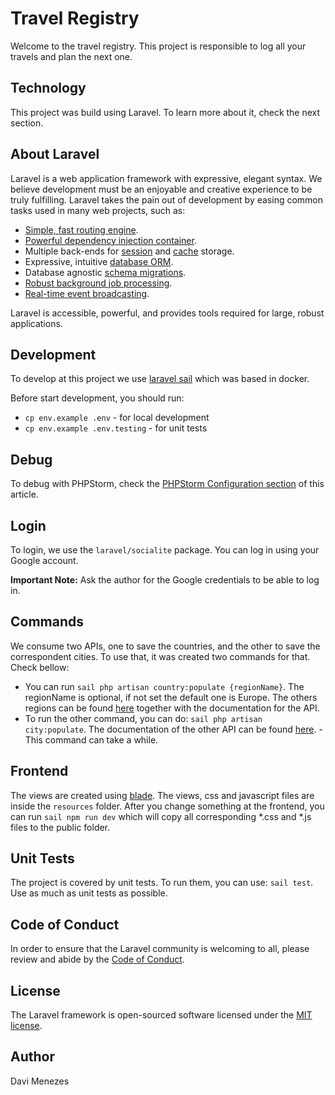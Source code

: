 # Travel Registry

Welcome to the travel registry. This project is responsible to log all your travels and plan the next one.

## Technology

This project was build using Laravel. To learn more about it, check the next section.

## About Laravel

Laravel is a web application framework with expressive, elegant syntax. We believe development must be an enjoyable and creative experience to be truly fulfilling. Laravel takes the pain out of development by easing common tasks used in many web projects, such as:

- [Simple, fast routing engine](https://laravel.com/docs/routing).
- [Powerful dependency injection container](https://laravel.com/docs/container).
- Multiple back-ends for [session](https://laravel.com/docs/session) and [cache](https://laravel.com/docs/cache) storage.
- Expressive, intuitive [database ORM](https://laravel.com/docs/eloquent).
- Database agnostic [schema migrations](https://laravel.com/docs/migrations).
- [Robust background job processing](https://laravel.com/docs/queues).
- [Real-time event broadcasting](https://laravel.com/docs/broadcasting).

Laravel is accessible, powerful, and provides tools required for large, robust applications.

## Development

To develop at this project we use [laravel sail](https://laravel.com/docs/8.x/sail) which was based in docker.

Before start development, you should run:
* `cp env.example .env` - for local development
* `cp env.example .env.testing` - for unit tests

## Debug

To debug with PHPStorm, check the [PHPStorm Configuration section](https://marcuschristiansen.medium.com/setup-xdebug-in-laravel-8-like-a-boss-ea7582ce01ce) of this article.

## Login

To login, we use the `laravel/socialite` package. You can log in using your Google account.

**Important Note:** Ask the author for the Google credentials to be able to log in.

## Commands

We consume two APIs, one to save the countries, and the other to save the correspondent cities. To use that, it was created two commands for that. Check bellow:
* You can run `sail php artisan country:populate {regionName}`. The regionName is optional, if not set the default one is Europe. The others regions can be found [here](https://restcountries.eu/#api-endpoints-region) together with the documentation for the API.
* To run the other command, you can do: `sail php artisan city:populate`. The documentation of the other API can be found [here](https://documenter.getpostman.com/view/1134062/T1LJjU52?version=latest#intro). - This command can take a while.

## Frontend

The views are created using [blade](https://laravel.com/docs/8.x/blade). The views, css and javascript files are inside the `resources` folder. After you change something at the frontend, you can run `sail npm run dev` which will copy all corresponding *.css and *.js files to the public folder. 

## Unit Tests

The project is covered by unit tests. To run them, you can use: `sail test`. Use as much as unit tests as possible.

## Code of Conduct

In order to ensure that the Laravel community is welcoming to all, please review and abide by the [Code of Conduct](https://laravel.com/docs/contributions#code-of-conduct).

## License

The Laravel framework is open-sourced software licensed under the [MIT license](https://opensource.org/licenses/MIT).

## Author

Davi Menezes
